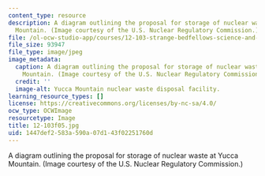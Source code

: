 ```yaml
---
content_type: resource
description: A diagram outlining the proposal for storage of nuclear waste at Yucca
  Mountain. (Image courtesy of the U.S. Nuclear Regulatory Commission.)
file: /ol-ocw-studio-app/courses/12-103-strange-bedfellows-science-and-environmental-policy-fall-2005/1447def2583a590a07d143f02251760d_12-103f05.jpg
file_size: 93947
file_type: image/jpeg
image_metadata:
  caption: A diagram outlining the proposal for storage of nuclear waste at Yucca
    Mountain. (Image courtesy of the U.S. Nuclear Regulatory Commission.)
  credit: ''
  image-alt: Yucca Mountain nuclear waste disposal facility.
learning_resource_types: []
license: https://creativecommons.org/licenses/by-nc-sa/4.0/
ocw_type: OCWImage
resourcetype: Image
title: 12-103f05.jpg
uid: 1447def2-583a-590a-07d1-43f02251760d
---
```

A diagram outlining the proposal for storage of nuclear waste at Yucca Mountain. (Image courtesy of the U.S. Nuclear Regulatory Commission.)